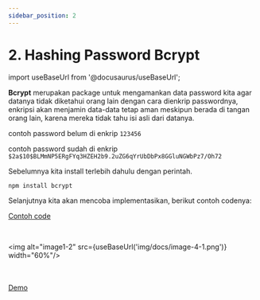 ```yaml
---
sidebar_position: 2
---
```


# 2. Hashing Password Bcrypt

import useBaseUrl from '@docusaurus/useBaseUrl';

**Bcrypt** merupakan package untuk mengamankan data password kita agar datanya tidak diketahui orang lain dengan cara dienkrip passwordnya, enkripsi akan menjamin data-data tetap aman meskipun berada di tangan orang lain, karena mereka tidak tahu isi asli dari datanya.

contoh password belum di enkrip
```123456```

contoh password sudah di enkrip
```$2a$10$BLMmNP5ERgFYq3HZEH2b9.2uZG6qYrUbDbPx8GGluNGWbPz7/Oh72```

Sebelumnya kita install terlebih dahulu dengan perintah.

```npm install bcrypt```

Selanjutnya kita akan mencoba implementasikan, berikut contoh codenya:

<a class="btn-example-code" href="https://github.com/demo-dumbways/ebook-code-results-stage-2-backend/blob/1-expressjs-fundamental/index.js">
Contoh code
</a>

<br />
<br />

```js title=controllers/auth.js

```

<img alt="image1-2" src={useBaseUrl('img/docs/image-4-1.png')} width="60%"/>

<br />
<br />

<div>
<a class="btn-demo" href="https://ebook-code-results-stage-2-backend-git-1-e-bef277-demo-dumbways.vercel.app/">
Demo
</a>
</div>
